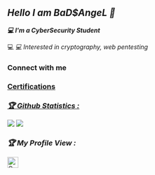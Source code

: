 <h2><b><i>Hello I am BaD$AngeL 👋</i></b></h2>
<b><i>💻 I'm a CyberSecurity Student</i></b>

💻   <i>💻 Interested in cryptography, web pentesting</i>

<h3>Connect with me</h3>
<a href="www.linkedin.com/in/ulmaa-ulambayar-10474322a" LinkedIn> 
  
<h3>Certifications</h3>
 <a href="https://www.credly.com/badges/c1c03aa6-9ff9-472e-bb74-68e19751687e/linked_in_profile" AWS Certified Cloud Practicioner>


<h3><b><i>🏆 Github Statistics :</i></b></h3>
<!-- <a href="https://github.com/xyptonize"><img width=550 src="https://github-profile-trophy.vercel.app/?username=xyptonize&theme=dracula&no-frame=true&title=Followers,Stars,Commit,Repository,Issues"/></a> -->
<a href="https://github.com/ulambayar0511"><img src="https://github-profile-trophy.vercel.app/?username=ulambayar0511&theme=darkhub&margin-w=13&margin-h=15&column=7"/></a>

<a href="https://github.com/anuraghazra/github-readme-stats">
  <img src="https://github-readme-stats.vercel.app/api?username=ulambayar0511&show_icons=true&theme=midnight-purple&line_height=24&hide=stars&bg_color=0d1117" />
</a>


<h3><b><i>🏆 My Profile View :</i></b></h3>
<a href="https://github.com/ulambayar0511"><img height="25" title="Counter" src="https://komarev.com/ghpvc/?username=ulambayar0511&color=blueviolet&style=flat-square"></a>
